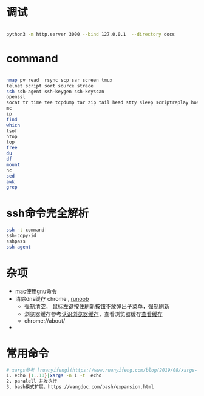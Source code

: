 # 调试

```bash

python3 -m http.server 3000 --bind 127.0.0.1  --directory docs
```

# command

```bash

nmap pv read  rsync scp sar screen tmux
telnet script sort source strace 
ssh ssh-agent ssh-keygen ssh-keyscan
openssl
socat tr time tee tcpdump tar zip tail head stty sleep scriptreplay host id
mc
ip
find
which
lsof
htop
top
free
du
df
mount
nc
sed
awk
grep

```

# ssh命令完全解析

```bash
ssh -t command
ssh-copy-id
sshpass
ssh-agent
```

# 杂项

* [mac使用gnu命令](https://blog.cotes.info/posts/use-gnu-utilities-in-mac/)
* 清除dns缓存 chrome , [runoob](https://www.runoob.com/w3cnote/chrome-clear-dns-cache.html)
  * 强制清空， 鼠标左键按住刷新按钮不放弹出子菜单，强制刷新
  * 浏览器缓存参考[认识浏览器缓存](https://segmentfault.com/a/1190000009970329)，查看浏览器缓存[查看缓存](https://blog.csdn.net/yerenyuan_pku/article/details/88881967)
  * chrome://about/
*

# 常用命令

```bash
# xargs参考 [ruanyifeng](https://www.ruanyifeng.com/blog/2019/08/xargs-tutorial.html)
1. echo {1..10}|xargs -n 1 -t  echo 
2. paralell 并发执行
3. bash模式扩展，https://wangdoc.com/bash/expansion.html
```
